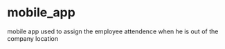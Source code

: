 # mobile_app
mobile app used to assign the employee attendence when he is out of the company location
